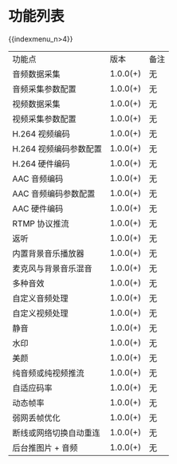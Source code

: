 # 功能列表

{{indexmenu_n>4}}

|                |          |    |
| -------------- | -------- | -- |
| 功能点            | 版本       | 备注 |
| 音频数据采集         | 1.0.0(+) | 无  |
| 音频采集参数配置       | 1.0.0(+) | 无  |
| 视频数据采集         | 1.0.0(+) | 无  |
| 视频采集参数配置       | 1.0.0(+) | 无  |
| H.264 视频编码     | 1.0.0(+) | 无  |
| H.264 视频编码参数配置 | 1.0.0(+) | 无  |
| H.264 硬件编码     | 1.0.0(+) | 无  |
| AAC 音频编码       | 1.0.0(+) | 无  |
| AAC 音频编码参数配置   | 1.0.0(+) | 无  |
| AAC 硬件编码       | 1.0.0(+) | 无  |
| RTMP 协议推流      | 1.0.0(+) | 无  |
| 返听             | 1.0.0(+) | 无  |
| 内置背景音乐播放器      | 1.0.0(+) | 无  |
| 麦克风与背景音乐混音     | 1.0.0(+) | 无  |
| 多种音效           | 1.0.0(+) | 无  |
| 自定义音频处理        | 1.0.0(+) | 无  |
| 自定义视频处理        | 1.0.0(+) | 无  |
| 静音             | 1.0.0(+) | 无  |
| 水印             | 1.0.0(+) | 无  |
| 美颜             | 1.0.0(+) | 无  |
| 纯音频或纯视频推流      | 1.0.0(+) | 无  |
| 自适应码率          | 1.0.0(+) | 无  |
| 动态帧率           | 1.0.0(+) | 无  |
| 弱网丢帧优化         | 1.0.0(+) | 无  |
| 断线或网络切换自动重连    | 1.0.0(+) | 无  |
| 后台推图片 + 音频     | 1.0.0(+) | 无  |
